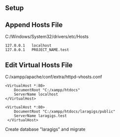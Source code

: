 ## Setup

## Append Hosts File
C:/Windows/System32/drivers/etc/Hosts

```
127.0.0.1	localhost
127.0.0.1	PROJECT_NAME.test
```
## Edit Virtual Hosts File
C:/xampp/apache/conf/extra/httpd-vhosts.conf
```
<VirtualHost *:80>
    DocumentRoot "C:/xampp/htdocs"
    ServerName localhost
</VirtualHost>

<VirtualHost *:80>
    DocumentRoot "C:/xampp/htdocs/laragigs/public"
    ServerName laragigs.test
 </VirtualHost>
 ```
Create database "laragigs" and migrate